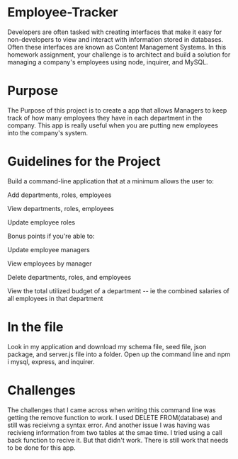 # Employee-Tracker

Developers are often tasked with creating interfaces that make it easy for non-developers to view and interact with information stored in databases. Often these interfaces are known as Content Management Systems. In this homework assignment, your challenge is to architect and build a solution for managing a company's employees using node, inquirer, and MySQL.

# Purpose

The Purpose of this project is to create a app that allows Managers to keep track of how many employees they have in each department in the company. This app is really useful when you are putting new employees into the company's system. 

# Guidelines for the Project
Build a command-line application that at a minimum allows the user to:


Add departments, roles, employees


View departments, roles, employees


Update employee roles


Bonus points if you're able to:


Update employee managers


View employees by manager


Delete departments, roles, and employees


View the total utilized budget of a department -- ie the combined salaries of all employees in that department
# In the file
Look in my application and download my schema file, seed file, json package, and server.js file into a folder. Open up the command line and npm i mysql, express, and inquirer. 

# Challenges
The challenges that I came across when writing this command line was getting the remove function to work. I used DELETE FROM(database) and still was recieivng a syntax error. And another issue I was having was recivieng information from two tables at the smae time. I tried using a call back function to recive it. But that didn't work. There is still work that needs to be done for this app.
